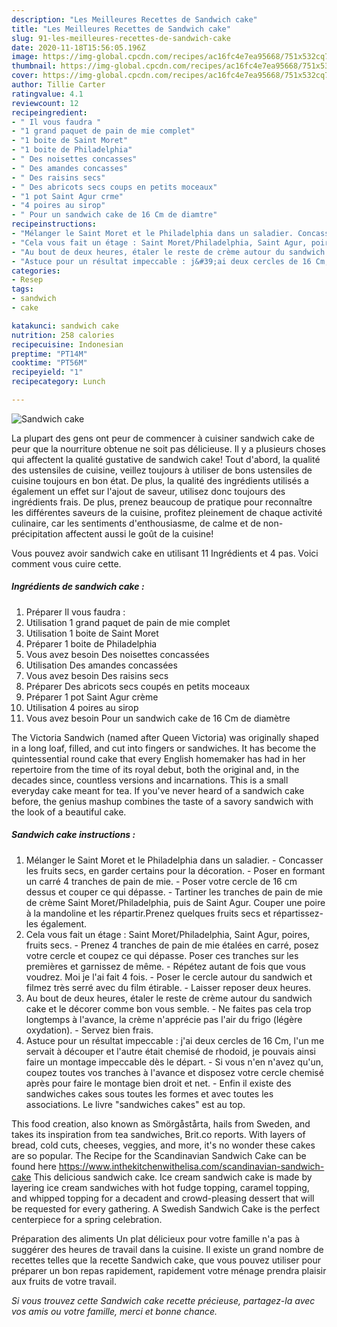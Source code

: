 ```yaml
---
description: "Les Meilleures Recettes de Sandwich cake"
title: "Les Meilleures Recettes de Sandwich cake"
slug: 91-les-meilleures-recettes-de-sandwich-cake
date: 2020-11-18T15:56:05.196Z
image: https://img-global.cpcdn.com/recipes/ac16fc4e7ea95668/751x532cq70/sandwich-cake-photo-principale-de-la-recette.jpg
thumbnail: https://img-global.cpcdn.com/recipes/ac16fc4e7ea95668/751x532cq70/sandwich-cake-photo-principale-de-la-recette.jpg
cover: https://img-global.cpcdn.com/recipes/ac16fc4e7ea95668/751x532cq70/sandwich-cake-photo-principale-de-la-recette.jpg
author: Tillie Carter
ratingvalue: 4.1
reviewcount: 12
recipeingredient:
- " Il vous faudra "
- "1 grand paquet de pain de mie complet"
- "1 boite de Saint Moret"
- "1 boite de Philadelphia"
- " Des noisettes concasses"
- " Des amandes concasses"
- " Des raisins secs"
- " Des abricots secs coups en petits moceaux"
- "1 pot Saint Agur crme"
- "4 poires au sirop"
- " Pour un sandwich cake de 16 Cm de diamtre"
recipeinstructions:
- "Mélanger le Saint Moret et le Philadelphia dans un saladier. Concasser les fruits secs, en garder certains pour la décoration. Poser en formant un carré 4 tranches de pain de mie. Poser votre cercle de 16 cm dessus et couper ce qui dépasse. Tartiner les tranches de pain de mie de crème Saint Moret/Philadelphia, puis de Saint Agur. Couper une poire à la mandoline et les répartir.Prenez quelques fruits secs et répartissez-les également."
- "Cela vous fait un étage : Saint Moret/Philadelphia, Saint Agur, poires, fruits secs. Prenez 4 tranches de pain de mie étalées en carré, posez votre cercle et coupez ce qui dépasse. Poser ces tranches sur les premières et garnissez de même. Répétez autant de fois que vous voudrez. Moi je l&#39;ai fait 4 fois. Poser le cercle autour du sandwich et filmez très serré avec du film étirable. Laisser reposer deux heures."
- "Au bout de deux heures, étaler le reste de crème autour du sandwich cake et le décorer comme bon vous semble. Ne faites pas cela trop longtemps à l&#39;avance, la crème n&#39;apprécie pas l&#39;air du frigo (légère oxydation). Servez bien frais."
- "Astuce pour un résultat impeccable : j&#39;ai deux cercles de 16 Cm, l&#39;un me servait à découper et l&#39;autre était chemisé de rhodoid, je pouvais ainsi faire un montage impeccable dès le départ. Si vous n&#39;en n&#39;avez qu&#39;un, coupez toutes vos tranches à l&#39;avance et disposez votre cercle chemisé après pour faire le montage bien droit et net. Enfin il existe des sandwiches cakes sous toutes les formes et avec toutes les associations. Le livre &#34;sandwiches cakes&#34; est au top."
categories:
- Resep
tags:
- sandwich
- cake

katakunci: sandwich cake 
nutrition: 258 calories
recipecuisine: Indonesian
preptime: "PT14M"
cooktime: "PT56M"
recipeyield: "1"
recipecategory: Lunch

---
```



![Sandwich cake](https://img-global.cpcdn.com/recipes/ac16fc4e7ea95668/751x532cq70/sandwich-cake-photo-principale-de-la-recette.jpg)

La plupart des gens ont peur de commencer à cuisiner sandwich cake de peur que la nourriture obtenue ne soit pas délicieuse. Il y a plusieurs choses qui affectent la qualité gustative de sandwich cake! Tout d'abord, la qualité des ustensiles de cuisine, veillez toujours à utiliser de bons ustensiles de cuisine toujours en bon état. De plus, la qualité des ingrédients utilisés a également un effet sur l'ajout de saveur, utilisez donc toujours des ingrédients frais. De plus, prenez beaucoup de pratique pour reconnaître les différentes saveurs de la cuisine, profitez pleinement de chaque activité culinaire, car les sentiments d'enthousiasme, de calme et de non-précipitation affectent aussi le goût de la cuisine!

<!--inarticleads1-->

Vous pouvez avoir sandwich cake en utilisant 11 Ingrédients et 4 pas. Voici comment vous cuire cette.

##### Ingrédients de sandwich cake :

1. Préparer  Il vous faudra :
1. Utilisation 1 grand paquet de pain de mie complet
1. Utilisation 1 boite de Saint Moret
1. Préparer 1 boite de Philadelphia
1. Vous avez besoin  Des noisettes concassées
1. Utilisation  Des amandes concassées
1. Vous avez besoin  Des raisins secs
1. Préparer  Des abricots secs coupés en petits moceaux
1. Préparer 1 pot Saint Agur crème
1. Utilisation 4 poires au sirop
1. Vous avez besoin  Pour un sandwich cake de 16 Cm de diamètre


The Victoria Sandwich (named after Queen Victoria) was originally shaped in a long loaf, filled, and cut into fingers or sandwiches. It has become the quintessential round cake that every English homemaker has had in her repertoire from the time of its royal debut, both the original and, in the decades since, countless versions and incarnations. This is a small everyday cake meant for tea. If you&#39;ve never heard of a sandwich cake before, the genius mashup combines the taste of a savory sandwich with the look of a beautiful cake. 

<!--inarticleads2-->

##### Sandwich cake instructions :

1. Mélanger le Saint Moret et le Philadelphia dans un saladier. - Concasser les fruits secs, en garder certains pour la décoration. - Poser en formant un carré 4 tranches de pain de mie. - Poser votre cercle de 16 cm dessus et couper ce qui dépasse. - Tartiner les tranches de pain de mie de crème Saint Moret/Philadelphia, puis de Saint Agur. Couper une poire à la mandoline et les répartir.Prenez quelques fruits secs et répartissez-les également.
1. Cela vous fait un étage : Saint Moret/Philadelphia, Saint Agur, poires, fruits secs. - Prenez 4 tranches de pain de mie étalées en carré, posez votre cercle et coupez ce qui dépasse. Poser ces tranches sur les premières et garnissez de même. - Répétez autant de fois que vous voudrez. Moi je l&#39;ai fait 4 fois. - Poser le cercle autour du sandwich et filmez très serré avec du film étirable. - Laisser reposer deux heures.
1. Au bout de deux heures, étaler le reste de crème autour du sandwich cake et le décorer comme bon vous semble. - Ne faites pas cela trop longtemps à l&#39;avance, la crème n&#39;apprécie pas l&#39;air du frigo (légère oxydation). - Servez bien frais.
1. Astuce pour un résultat impeccable : j&#39;ai deux cercles de 16 Cm, l&#39;un me servait à découper et l&#39;autre était chemisé de rhodoid, je pouvais ainsi faire un montage impeccable dès le départ. - Si vous n&#39;en n&#39;avez qu&#39;un, coupez toutes vos tranches à l&#39;avance et disposez votre cercle chemisé après pour faire le montage bien droit et net. - Enfin il existe des sandwiches cakes sous toutes les formes et avec toutes les associations. Le livre &#34;sandwiches cakes&#34; est au top.


This food creation, also known as Smörgåstårta, hails from Sweden, and takes its inspiration from tea sandwiches, Brit.co reports. With layers of bread, cold cuts, cheeses, veggies, and more, it&#39;s no wonder these cakes are so popular. The Recipe for the Scandinavian Sandwich Cake can be found here https://www.inthekitchenwithelisa.com/scandinavian-sandwich-cake This delicious sandwich cake. Ice cream sandwich cake is made by layering ice cream sandwiches with hot fudge topping, caramel topping, and whipped topping for a decadent and crowd-pleasing dessert that will be requested for every gathering. A Swedish Sandwich Cake is the perfect centerpiece for a spring celebration. 

<!--inarticleads1-->

<p>
Préparation des aliments Un plat délicieux pour votre famille n'a pas à suggérer des heures de travail dans la cuisine. Il existe un grand nombre de recettes telles que la recette Sandwich cake, que vous pouvez utiliser pour préparer un bon repas rapidement, rapidement votre ménage prendra plaisir aux fruits de votre travail.
</p>

<p>
<i>Si vous trouvez cette Sandwich cake recette précieuse, partagez-la avec vos amis ou votre famille, merci et bonne chance.</i>
</p>
